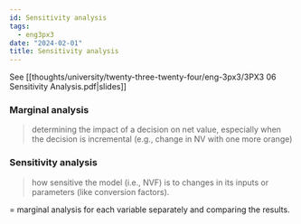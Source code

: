 ```yaml
---
id: Sensitivity analysis
tags:
  - eng3px3
date: "2024-02-01"
title: Sensitivity analysis
---
```


See [[thoughts/university/twenty-three-twenty-four/eng-3px3/3PX3 06 Sensitivity Analysis.pdf|slides]]

### Marginal analysis

> determining the impact of a decision on net value,
especially when the decision is incremental (e.g., change in NV with one more orange)

### Sensitivity analysis

> how sensitive the model (i.e., NVF) is to changes in its
inputs or parameters (like conversion factors).

= marginal analysis for each variable separately and comparing the results.
